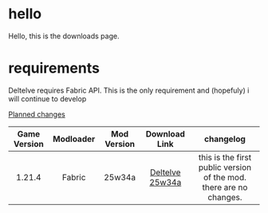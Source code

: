 # hello
Hello, this is the downloads page.
# requirements
Deltelve requires Fabric API. This is the only requirement and (hopefuly) i will continue to develop

[Planned changes](https://www.red-flower-mc.net/plannedChanges/25w3Xa.html)



| Game Version | Modloader | Mod Version | Download Link | changelog |
| :-: | :-: | :-: | :-: | :-: |
| 1.21.4 | Fabric | 25w34a | [Deltelve 25w34a](https://www.red-flower-mc.net/downloads/deltelve-25w34a.jar) | this is the first public version of the mod. there are no changes.|
